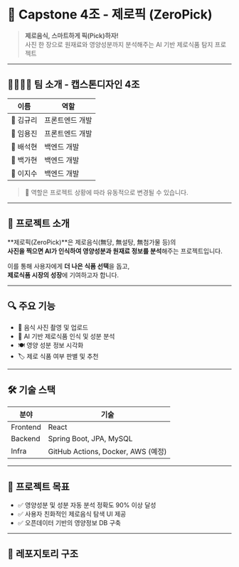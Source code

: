 # 🧪 Capstone 4조 - 제로픽 (ZeroPick)

> **제로음식, 스마트하게 픽(Pick)하자!**  
> 사진 한 장으로 원재료와 영양성분까지 분석해주는 AI 기반 제로식품 탐지 프로젝트

---

## 👨‍👩‍👧‍👦 팀 소개 - 캡스톤디자인 4조

| 이름 | 역할 |
|------|------|
| 👤 김규리 | 프론트엔드 개발 |
| 👤 임용진 | 프론트엔드 개발 |
| 👤 배석현 | 백엔드 개발 |
| 👤 백가현 | 백엔드 개발 |
| 👤 이지수 | 백엔드 개발 |

> 🔁 역할은 프로젝트 상황에 따라 유동적으로 변경될 수 있습니다.

---

## 📌 프로젝트 소개

**제로픽(ZeroPick)**은 제로음식(無당, 無설탕, 無첨가물 등)의  
**사진을 찍으면 AI가 인식하여 영양성분과 원재료 정보를 분석**해주는 프로젝트입니다.  

이를 통해 사용자에게 **더 나은 식품 선택**을 돕고,  
**제로식품 시장의 성장**에 기여하고자 합니다.

---

## 🔍 주요 기능

- 📸 음식 사진 촬영 및 업로드
- 🧠 AI 기반 제로식품 인식 및 성분 분석
- 🍽️ 영양 성분 정보 시각화
- 🏷️ 제로 식품 여부 판별 및 추천

---

## 🛠️ 기술 스택

| 분야 | 기술 |
|------|------|
| Frontend | React |
| Backend | Spring Boot, JPA, MySQL |
| Infra | GitHub Actions, Docker, AWS (예정) |

---

## 🌱 프로젝트 목표

- ✅ 영양성분 및 성분 자동 분석 정확도 90% 이상 달성
- ✅ 사용자 친화적인 제로음식 탐색 UI 제공
- ✅ 오픈데이터 기반의 영양정보 DB 구축

---

## 📂 레포지토리 구조



